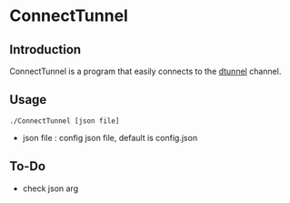 # ConnectTunnel

## Introduction
ConnectTunnel is a program that easily connects to the [dtunnel](https://github.com/vzex/dog-tunnel) channel.

## Usage

` ./ConnectTunnel [json file] `
- json file : config json file, default is config.json

## To-Do
- check json arg
